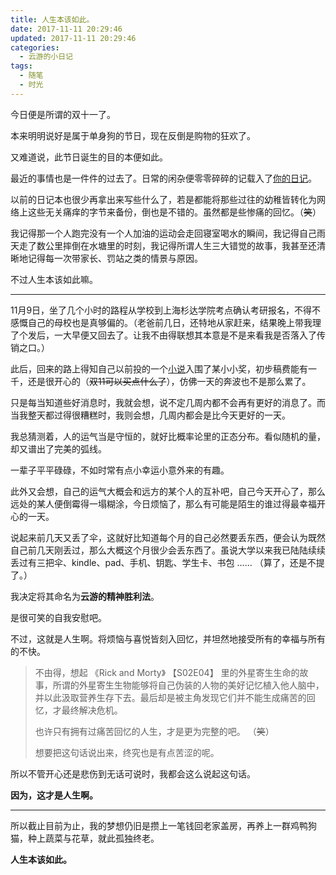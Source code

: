 ```yaml
---
title: 人生本该如此。
date: 2017-11-11 20:29:46
updated: 2017-11-11 20:29:46
categories:
  - 云游的小日记
tags:
  - 随笔
  - 时光
---
```


今日便是所谓的双十一了。

本来明明说好是属于单身狗的节日，现在反倒是购物的狂欢了。

又难道说，此节日诞生的目的本便如此。

<!-- more -->

最近的事情也是一件件的过去了。日常的闲杂便零零碎碎的记载入了[你的日记](http://nideriji.com/)。

以前的日记本也很少再拿出来写些什么了，若是都能将那些过往的幼稚皆转化为网络上这些无关痛痒的字节来备份，倒也是不错的。虽然都是些惨痛的回忆。（<del>笑</del>）

我记得那一个人跑完没有一个人加油的运动会走回寝室喝水的瞬间，我记得自己雨天走了数公里摔倒在水塘里的时刻，我记得所谓人生三大错觉的故事，我甚至还清晰地记得每一次带家长、罚站之类的情景与原因。

不过人生本该如此嘛。

---

11月9日，坐了几个小时的路程从学校到上海杉达学院考点确认考研报名，不得不感慨自己的母校也是真够偏的。（老爸前几日，还特地从家赶来，结果晚上带我理了个发后，一大早便又回去了。让我不由得联想其本意是不是来看我是否落入了传销之口。）

此后，回来的路上得知自己以前投的一个[小说](http://sci.kpcswa.org.cn/index/show/id/91)入围了某小小奖，初步稿费能有一千，还是很开心的（<del>双11可以买点什么了</del>），仿佛一天的奔波也不是那么累了。

只是每当知道些好消息时，我就会想，说不定几周内都不会再有更好的消息了。而当我整天都过得很糟糕时，我则会想，几周内都会是比今天更好的一天。

我总猜测着，人的运气当是守恒的，就好比概率论里的正态分布。看似随机的量，却又谱出了完美的弧线。

一辈子平平碌碌，不如时常有点小幸运小意外来的有趣。

此外又会想，自己的运气大概会和远方的某个人的互补吧，自己今天开心了，那么远处的某人便倒霉得一塌糊涂，今日烦恼了，那么有可能是陌生的谁过得最幸福开心的一天。

说起来前几天又丢了伞，这就好比知道每个月的自己必然要丢东西，便会认为既然自己前几天刚丢过，那么大概这个月很少会丢东西了。虽说大学以来我已陆陆续续丢过有三把伞、kindle、pad、手机、钥匙、学生卡、书包 …… （算了，还是不提了。）

我决定将其命名为**云游的精神胜利法**。

是很可笑的自我安慰吧。

不过，这就是人生啊。将烦恼与喜悦皆刻入回忆，并坦然地接受所有的幸福与所有的不快。

> 不由得，想起 《Rick and Morty》 【S02E04】 里的外星寄生生命的故事，所谓的外星寄生生物能够将自己伪装的人物的美好记忆植入他人脑中，并以此汲取营养生存下去。最后却是被主角发现它们并不能生成痛苦的回忆，才最终解决危机。
> 
>   也许只有拥有过痛苦回忆的人生，才是更为完整的吧。 （<del>笑</del>）
> 
>   想要把这句话说出来，终究也是有点苦涩的呢。

所以不管开心还是悲伤到无话可说时，我都会这么说起这句话。

**因为，这才是人生啊。**

* * *

所以截止目前为止，我的梦想仍旧是攒上一笔钱回老家盖房，再养上一群鸡鸭狗猫，种上蔬菜与花草，就此孤独终老。

**人生本该如此。**